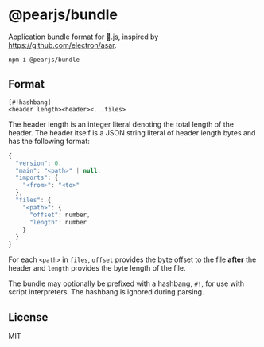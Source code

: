 # @pearjs/bundle

Application bundle format for :pear:.js, inspired by <https://github.com/electron/asar>.

```
npm i @pearjs/bundle
```

## Format

```
[#!hashbang]
<header length><header><...files>
```

The header length is an integer literal denoting the total length of the header. The header itself is a JSON string literal of header length bytes and has the following format:

```js
{
  "version": 0,
  "main": "<path>" | null,
  "imports": {
    "<from>": "<to>"
  },
  "files": {
    "<path>": {
      "offset": number,
      "length": number
    }
  }
}
```

For each `<path>` in `files`, `offset` provides the byte offset to the file **after** the header and `length` provides the byte length of the file.

The bundle may optionally be prefixed with a hashbang, `#!`, for use with script interpreters. The hashbang is ignored during parsing.

## License

MIT
